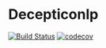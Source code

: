 # Decepticonlp
[![Build Status](https://travis-ci.com/SforAiDl/decepticonlp.svg?branch=master)](https://travis-ci.com/SforAiDl/decepticonlp)
[![codecov](https://codecov.io/gh/SforAiDl/decepticonlp/branch/master/graph/badge.svg)](https://codecov.io/gh/SforAiDl/decepticonlp)
